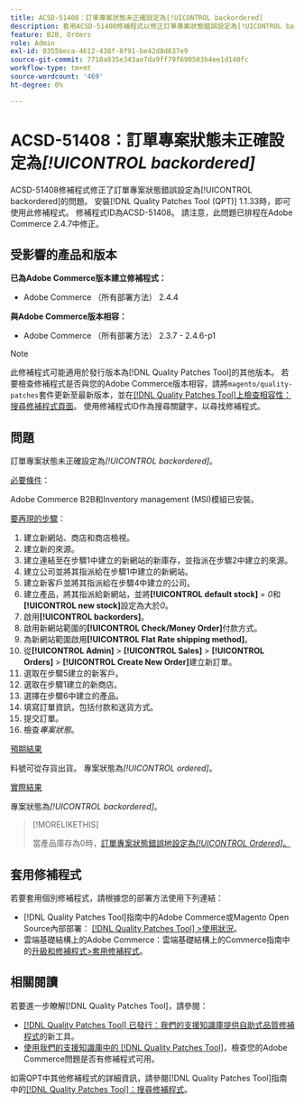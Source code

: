 ```yaml
---
title: ACSD-51408：訂單專案狀態未正確設定為[!UICONTROL backordered]
description: 套用ACSD-51408修補程式以修正訂單專案狀態錯誤設定為[!UICONTROL backordered]的Adobe Commerce問題。
feature: B2B, Orders
role: Admin
exl-id: 0355beca-4612-438f-8f91-be42d8d637e9
source-git-commit: 7718a835e343ae7da9ff79f690503b4ee1d140fc
workflow-type: tm+mt
source-wordcount: '469'
ht-degree: 0%

---
```


# ACSD-51408：訂單專案狀態未正確設定為&#x200B;*[!UICONTROL backordered]*

ACSD-51408修補程式修正了訂單專案狀態錯誤設定為[!UICONTROL backordered]的問題。 安裝[!DNL Quality Patches Tool (QPT)] 1.1.33時，即可使用此修補程式。 修補程式ID為ACSD-51408。 請注意，此問題已排程在Adobe Commerce 2.4.7中修正。

## 受影響的產品和版本

**已為Adobe Commerce版本建立修補程式：**

* Adobe Commerce （所有部署方法） 2.4.4

**與Adobe Commerce版本相容：**

* Adobe Commerce （所有部署方法） 2.3.7 - 2.4.6-p1

>[!NOTE]
>
>此修補程式可能適用於發行版本為[!DNL Quality Patches Tool]的其他版本。 若要檢查修補程式是否與您的Adobe Commerce版本相容，請將`magento/quality-patches`套件更新至最新版本，並在[[!DNL Quality Patches Tool]上檢查相容性：搜尋修補程式頁面](https://experienceleague.adobe.com/tools/commerce-quality-patches/index.html)。 使用修補程式ID作為搜尋關鍵字，以尋找修補程式。

## 問題

訂單專案狀態未正確設定為&#x200B;*[!UICONTROL backordered]*。

<u>必要條件</u>：

Adobe Commerce B2B和Inventory management (MSI)模組已安裝。

<u>要再現的步驟</u>：

1. 建立新網站、商店和商店檢視。
1. 建立新的來源。
1. 建立連結至在步驟1中建立的新網站的新庫存，並指派在步驟2中建立的來源。
1. 建立公司並將其指派給在步驟1中建立的新網站。
1. 建立新客戶並將其指派給在步驟4中建立的公司。
1. 建立產品，將其指派給新網站，並將&#x200B;**[!UICONTROL default stock]** = *0*&#x200B;和&#x200B;**[!UICONTROL new stock]**&#x200B;設定為大於&#x200B;*0*。
1. 啟用&#x200B;**[!UICONTROL backorders]**。
1. 啟用新網站範圍的&#x200B;**[!UICONTROL Check/Money Order]**&#x200B;付款方式。
1. 為新網站範圍啟用&#x200B;**[!UICONTROL Flat Rate shipping method]**。
1. 從&#x200B;**[!UICONTROL Admin]** > **[!UICONTROL Sales]** > **[!UICONTROL Orders]** > **[!UICONTROL Create New Order]**&#x200B;建立新訂單。
1. 選取在步驟5建立的新客戶。
1. 選取在步驟1建立的新商店。
1. 選擇在步驟6中建立的產品。
1. 填寫訂單資訊，包括付款和送貨方式。
1. 提交訂單。
1. 檢查&#x200B;*專案狀態*。

<u>預期結果</u>

料號可從存貨出貨。 專案狀態為&#x200B;*[!UICONTROL ordered]*。

<u>實際結果</u>

專案狀態為&#x200B;*[!UICONTROL backordered]*。

>[!MORELIKETHIS]
>
>當產品庫存為0時，[訂單專案狀態錯誤地設定為&#x200B;*[!UICONTROL Ordered]*。](/help/support-tools/patches-available-in-qpt-tool/v1-1-33/acsd-51735-order-item-status-incorrectly-set.md)

## 套用修補程式

若要套用個別修補程式，請根據您的部署方法使用下列連結：

* [!DNL Quality Patches Tool]指南中的Adobe Commerce或Magento Open Source內部部署： [[!DNL Quality Patches Tool] >使用狀況](https://experienceleague.adobe.com/docs/commerce-operations/tools/quality-patches-tool/usage.html)。
* 雲端基礎結構上的Adobe Commerce：雲端基礎結構上的Commerce指南中的[升級和修補程式>套用修補程式](https://experienceleague.adobe.com/docs/commerce-cloud-service/user-guide/develop/upgrade/apply-patches.html)。

## 相關閱讀

若要進一步瞭解[!DNL Quality Patches Tool]，請參閱：

* [[!DNL Quality Patches Tool] 已發行：我們的支援知識庫提供自助式品質修補程式](/help/announcements/adobe-commerce-announcements/magento-quality-patches-released-new-tool-to-self-serve-quality-patches.md)的新工具。
* [使用我們的支援知識庫中的 [!DNL Quality Patches Tool]](/help/support-tools/patches-available-in-qpt-tool/check-patch-for-magento-issue-with-magento-quality-patches.md)，檢查您的Adobe Commerce問題是否有修補程式可用。

如需QPT中其他修補程式的詳細資訊，請參閱[!DNL Quality Patches Tool]指南中的[[!DNL Quality Patches Tool]：搜尋修補程式](https://experienceleague.adobe.com/tools/commerce-quality-patches/index.html)。
